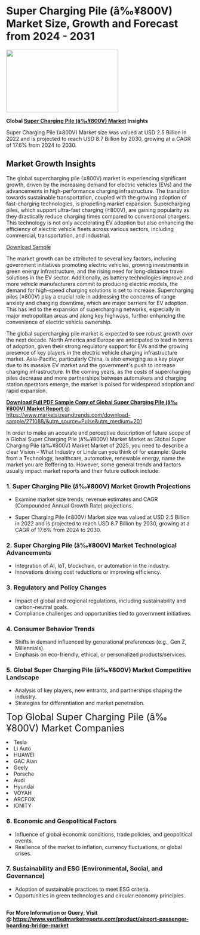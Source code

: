 <H1>Super Charging Pile (â‰¥800V) Market Size, Growth and Forecast from 2024 - 2031</H1><img class="aligncenter size-medium wp-image-584254" src="https://thirdeyenews.in/wp-content/uploads/2024/09/Global-Market-Research-300x168.jpeg" alt="" width="300" height="168" /><p><strong>Global&nbsp;<a href="https://www.marketsizeandtrends.com/download-sample/271088/&amp;utm_source=Pulse&amp;utm_medium=201">Super Charging Pile (â‰¥800V) Market</a> Insights</strong></p><p>Super Charging Pile (≥800V) Market size was valued at USD 2.5 Billion in 2022 and is projected to reach USD 8.7 Billion by 2030, growing at a CAGR of 17.6% from 2024 to 2030.</p><p><h2>Market Growth Insights</h2> <p>The global supercharging pile (≥800V) market is experiencing significant growth, driven by the increasing demand for electric vehicles (EVs) and the advancements in high-performance charging infrastructure. The transition towards sustainable transportation, coupled with the growing adoption of fast-charging technologies, is propelling market expansion. Supercharging piles, which support ultra-fast charging (≥800V), are gaining popularity as they drastically reduce charging times compared to conventional chargers. This technology is not only accelerating EV adoption but also enhancing the efficiency of electric vehicle fleets across various sectors, including commercial, transportation, and industrial.</p> <p><a href="download_sample_link">Download Sample</a></p> <p>The market growth can be attributed to several key factors, including government initiatives promoting electric vehicles, growing investments in green energy infrastructure, and the rising need for long-distance travel solutions in the EV sector. Additionally, as battery technologies improve and more vehicle manufacturers commit to producing electric models, the demand for high-speed charging solutions is set to increase. Supercharging piles (≥800V) play a crucial role in addressing the concerns of range anxiety and charging downtime, which are major barriers for EV adoption. This has led to the expansion of supercharging networks, especially in major metropolitan areas and along key highways, further enhancing the convenience of electric vehicle ownership.</p> <p>The global supercharging pile market is expected to see robust growth over the next decade. North America and Europe are anticipated to lead in terms of adoption, given their strong regulatory support for EVs and the growing presence of key players in the electric vehicle charging infrastructure market. Asia-Pacific, particularly China, is also emerging as a key player due to its massive EV market and the government's push to increase charging infrastructure. In the coming years, as the costs of supercharging piles decrease and more partnerships between automakers and charging station operators emerge, the market is poised for widespread adoption and rapid expansion.</p> <p><a href="get_more_info_link"></p><p><span class=""><strong>Download Full PDF Sample Copy of Global Super Charging Pile (â‰¥800V) Market Report</strong> @ <a href="https://www.marketsizeandtrends.com/download-sample/271088/&amp;utm_source=Pulse&amp;utm_medium=201" target="_blank">https://www.marketsizeandtrends.com/download-sample/271088/&amp;utm_source=Pulse&amp;utm_medium=201</a></span></p><p>In order to make an accurate and perceptive description of future scope of a Global&nbsp;Super Charging Pile (â‰¥800V) Market Market as Global&nbsp;Super Charging Pile (â‰¥800V) Market Market of 2025, you need to describe a clear Vision &ndash; What Industry or Linda can you think of for example: Quote from a Technology, healthcare, automotive, renewable energy, name the market you are Reffering to. However, some general trends and factors usually impact market reports and their future outlook include:</p><h3>1.&nbsp;<strong>Super Charging Pile (â‰¥800V) Market Growth Projections</strong></h3><ul><li>Examine market size trends, revenue estimates and CAGR (Compounded Annual Growth Rate) projections.</li><li><p>Super Charging Pile (≥800V) Market size was valued at USD 2.5 Billion in 2022 and is projected to reach USD 8.7 Billion by 2030, growing at a CAGR of 17.6% from 2024 to 2030.</p></li></ul><h3>2.&nbsp;<strong>Super Charging Pile (â‰¥800V) Market Technological Advancements</strong></h3><ul><li>Integration of AI, IoT, blockchain, or automation in the industry.</li><li>Innovations driving cost reductions or improving efficiency.</li></ul><h3>3.&nbsp;<strong>Regulatory and Policy Changes</strong></h3><ul><li>Impact of global and regional regulations, including sustainability and carbon-neutral goals.</li><li>Compliance challenges and opportunities tied to government initiatives.</li></ul><h3>4.&nbsp;<strong>Consumer Behavior Trends</strong></h3><ul><li>Shifts in demand influenced by generational preferences (e.g., Gen Z, Millennials).</li><li>Emphasis on eco-friendly, ethical, or personalized products/services.</li></ul><h3>5.&nbsp;<strong>Global Super Charging Pile (â‰¥800V) Market Competitive Landscape</strong></h3><ul><li>Analysis of key players, new entrants, and partnerships shaping the industry.</li><li>Strategies for differentiation and market penetration.</li></ul><p data-pm-slice="1 1 []"><span style="color: inherit; font-family: inherit; font-size: 25px;">Top Global Super Charging Pile (â‰¥800V) Market Companies</span></p><div class="" data-test-id=""><p><li>Tesla</li><li> Li Auto</li><li> HUAWEI</li><li> GAC Aian</li><li> Geely</li><li> Porsche</li><li> Audi</li><li> Hyundai</li><li> VOYAH</li><li> ARCFOX</li><li> IONITY</li></p></div><h3>6.&nbsp;<strong>Economic and Geopolitical Factors</strong></h3><ul><li>Influence of global economic conditions, trade policies, and geopolitical events.</li><li>Resilience of the market to inflation, currency fluctuations, or global crises.</li></ul><h3>7.&nbsp;<strong>Sustainability and ESG (Environmental, Social, and Governance)</strong></h3><ul><li>Adoption of sustainable practices to meet ESG criteria.</li><li>Opportunities in green technologies and circular economy principles.</li></ul><h2><strong style="font-size: 14px;">For More Information or Query, Visit @&nbsp;</strong><a style="background-color: #ffffff; font-size: 14px;" href="https://www.marketsizeandtrends.com/report/super-charging-pile-800v-market/" target="_blank">https://www.verifiedmarketreports.com/product/airport-passenger-boarding-bridge-market</a></h2>
